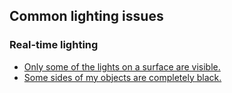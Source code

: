 ## Common lighting issues

### Real-time lighting
- [Only some of the lights on a surface are visible.](Light%20Limits/Choose%20Pipeline.md)
- [Some sides of my objects are completely black.](Environment%20Lighting/Lighting%20Settings.md)